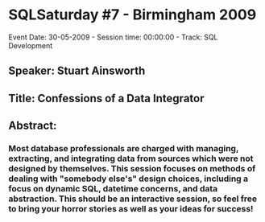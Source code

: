 # SQLSaturday #7 - Birmingham 2009
Event Date: 30-05-2009 - Session time: 00:00:00 - Track: SQL Development
## Speaker: Stuart Ainsworth
## Title: Confessions of a Data Integrator
## Abstract:
### Most database professionals are charged with managing, extracting, and integrating data from sources which were not designed by themselves.  This session focuses on methods of dealing with "somebody else's" design choices, including a focus on dynamic SQL, datetime concerns, and data abstraction.  This should be an interactive session, so feel free to bring your horror stories as well as your ideas for success!
